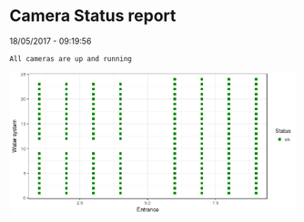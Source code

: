 Camera Status report
================
18/05/2017 - 09:19:56

    All cameras are up and running

![](camreport_files/figure-markdown_github/unnamed-chunk-2-1.png)
